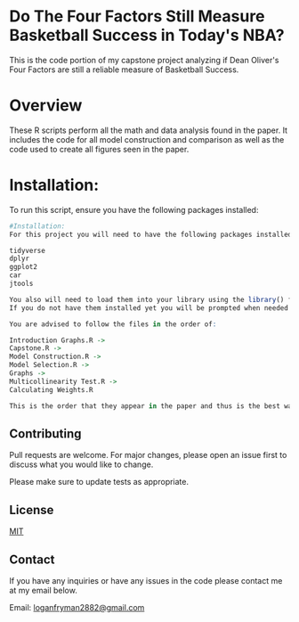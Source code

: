 # Do The Four Factors Still Measure Basketball Success in Today's NBA?

This is the code portion of my capstone project analyzing if Dean Oliver's Four Factors are still a reliable measure of Basketball Success.

# Overview
These R scripts perform all the math and data analysis found in the paper. It includes the code for all model construction and comparison as well as the code used to create all figures seen in the paper.

# Installation:
To run this script, ensure you have the following packages installed:

```R
#Installation:
For this project you will need to have the following packages installed using the install.packages() function.

tidyverse
dplyr
ggplot2
car
jtools

You also will need to load them into your library using the library() function.
If you do not have them installed yet you will be prompted when needed in specific files.

You are advised to follow the files in the order of:

Introduction Graphs.R ->
Capstone.R ->
Model Construction.R ->
Model Selection.R ->
Graphs ->
Multicollinearity Test.R ->
Calculating Weights.R

This is the order that they appear in the paper and thus is the best way to follow along.
```
## Contributing

Pull requests are welcome. For major changes, please open an issue first
to discuss what you would like to change.

Please make sure to update tests as appropriate.

## License

[MIT](https://choosealicense.com/licenses/mit/)

## Contact
If you have any inquiries or have any issues in the code please contact me at my email below.

Email: loganfryman2882@gmail.com
